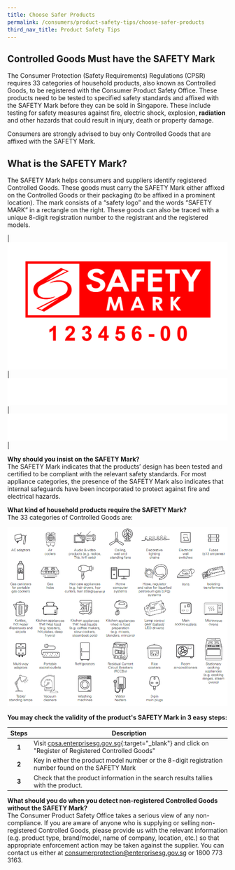 ```yaml
---
title: Choose Safer Products
permalink: /consumers/product-safety-tips/choose-safer-products
third_nav_title: Product Safety Tips
---
```

## Controlled Goods Must have the SAFETY Mark
The Consumer Protection (Safety Requirements) Regulations (CPSR) requires 33 categories of household products, also known as Controlled Goods, to be registered with the Consumer Product Safety Office. These products need to be tested to specified safety standards and affixed with the SAFETY Mark before they can be sold in Singapore. These include testing for safety measures against fire, electric shock, explosion, **radiation** and other hazards that could result in injury, death or property damage.

Consumers are strongly advised to buy only Controlled Goods that are affixed with the SAFETY Mark.

## What is the SAFETY Mark?
The SAFETY Mark helps consumers and suppliers identify registered Controlled Goods. These goods must carry the SAFETY Mark either affixed on the Controlled Goods or their packaging (to be affixed in a prominent location). The mark consists of a “safety logo” and the words “SAFETY MARK” in a rectangle on the right. These goods can also be traced with a unique 8-digit registration number to the registrant and the registered models.

|![safety mark](/images/about-us/safety-mark.jpg)|![blank](/images/consumers/blank.png)|![blank](/images/consumers/blank.png)|

**Why should you insist on the SAFETY Mark?**<br>
The SAFETY Mark indicates that the products’ design has been tested and certified to be compliant with the relevant safety standards. For most appliance categories, the presence of the SAFETY Mark also indicates that internal safeguards have been incorporated to protect against fire and electrical hazards.

**What kind of household products require the SAFETY Mark?**<br>
The 33 categories of Controlled Goods are:

![33 categories of Controlled Goods](/images/about-us/33-categories-controlled-goods/33-cgs.png)

**You may check the validity of the product's SAFETY Mark in 3 easy steps:**

|Steps|Description|
|:---:|----|
| **1**| Visit [cpsa.enterprisesg.gov.sg][1]{:target="_blank"} and click on "Register of Registered Controlled Goods"                                  
| **2**| Key in either the product model number or the 8-digit registration number found on the SAFETY Mark                                                    
| **3**| Check that the product information in the search results tallies with the product. 

[1]:https://cpsa.enterprisesg.gov.sg

**What should you do when you detect non-registered Controlled Goods without the SAFETY Mark?**<br>
The Consumer Product Safety Office takes a serious view of any non-compliance. If you are aware of anyone who is supplying or selling non-registered Controlled Goods, please provide us with the relevant information (e.g. product type, brand/model, name of company, location, etc.) so that appropriate enforcement action may be taken against the supplier. You can contact us either at <consumerprotection@enterprisesg.gov.sg> or 1800 773 3163.
